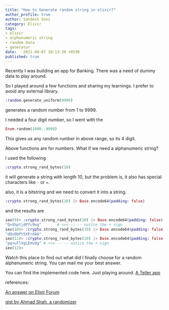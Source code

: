 ```yaml
---
title: "How to Generate random string in elixir?"
author_profile: true
author: Sandesh Soni
category: Elixir
tags:
- elixir
- alphanumeric string
- random Data
- generator
date:   2021-09-07 10:13:30 +0530
published: true
---
```


Recently I was building an app for Banking.
There was a need of dummy data to play around.

So I played around a few functions and sharing my learnings.
I prefer to avoid any external library.

```elixir
:random.generate_uniform(9999)
```

generates a random number from 1 to 9999.

I needed a four digit number,
so I went with the
```elixir
Enum.random(1000..9999)
```
This gives us any random rumber in above range, so its 4 digit.

Above functions are for numbers.
What if we need a alphanumeric string?

I used the following
```elixir
:crypto.strong_rand_bytes(10)
```
it will generate a string with length 10, but the problem is, it also has special characters like `-` or `=`.


also, it is a bitstring and we need to convert it into a string.
```elixir
:crypto.strong_rand_bytes(10) |> Base.encode64(padding: false)
```

and the results are
```elixir
iex(9)> :crypto.strong_rand_bytes(10) |> Base.encode64(padding: false)
"Q+XhptjdPfc9ng"       # <<<------ notice the + sign
iex(10)> :crypto.strong_rand_bytes(10) |> Base.encode64(padding: false)
"dQv0bPYSXFrd4A"
iex(11)> :crypto.strong_rand_bytes(10) |> Base.encode64(padding: false)
"pq+uTlVgLEHvdg" # <<<------ notice the + sign
iex(12)>
```

Watch this place to find out what did I finally choose for a random alphanumeric string.
You can mail me your best answer.


You can find the implemented code here. Just playing around.
[A Teller app](https://github.com/PaperToApp/TellerService/blob/main/lib/watermelon/banking/data_generator.ex)


references:

[An answer on Elixir Forum](https://elixirforum.com/t/generating-alphanumeric-strings-for-permalinks/11540/6)

[gist by Ahmad Shah, a randomizer](https://gist.github.com/ahmadshah/8d978bbc550128cca12dd917a09ddfb7)